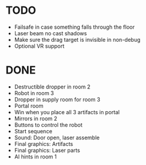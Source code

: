 # TODO
- Failsafe in case something falls through the floor
- Laser beam no cast shadows
- Make sure the drag target is invisible in non-debug
- Optional VR support

# DONE
- Destructible dropper in room 2
- Robot in room 3
- Dropper in supply room for room 3
- Portal room
- Win when you place all 3 artifacts in portal
- Mirrors in room 2
- Buttons to control the robot
- Start sequence
- Sound: Door open, laser assemble
- Final graphics: Artifacts
- Final graphics: Laser parts
- AI hints in room 1